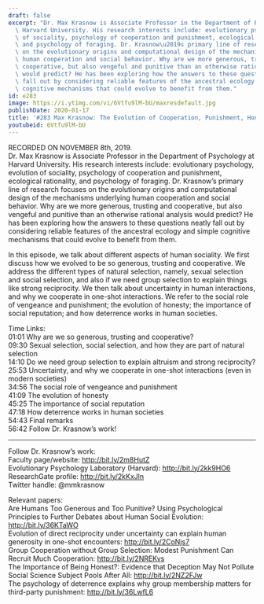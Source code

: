```yaml
---
draft: false
excerpt: "Dr. Max Krasnow is Associate Professor in the Department of Psychology at\
  \ Harvard University. His research interests include: evolutionary psychology, evolution\
  \ of sociality, psychology of cooperation and punishment, ecological rationality,\
  \ and psychology of foraging. Dr. Krasnow\u2019s primary line of research focuses\
  \ on the evolutionary origins and computational design of the mechanisms underlying\
  \ human cooperation and social behavior. Why are we more generous, trusting and\
  \ cooperative, but also vengeful and punitive than an otherwise rational analysis\
  \ would predict? He has been exploring how the answers to these questions neatly\
  \ fall out by considering reliable features of the ancestral ecology and simple\
  \ cognitive mechanisms that could evolve to benefit from them."
id: e283
image: https://i.ytimg.com/vi/6Vtfu9lM-bU/maxresdefault.jpg
publishDate: 2020-01-17
title: '#283 Max Krasnow: The Evolution of Cooperation, Punishment, Honesty, and Deterrence'
youtubeid: 6Vtfu9lM-bU
---
```

RECORDED ON NOVEMBER 8th, 2019.  
Dr. Max Krasnow is Associate Professor in the Department of Psychology at Harvard University. His research interests include: evolutionary psychology, evolution of sociality, psychology of cooperation and punishment, ecological rationality, and psychology of foraging. Dr. Krasnow’s primary line of research focuses on the evolutionary origins and computational design of the mechanisms underlying human cooperation and social behavior. Why are we more generous, trusting and cooperative, but also vengeful and punitive than an otherwise rational analysis would predict? He has been exploring how the answers to these questions neatly fall out by considering reliable features of the ancestral ecology and simple cognitive mechanisms that could evolve to benefit from them.

In this episode, we talk about different aspects of human sociality. We first discuss how we evolved to be so generous, trusting and cooperative. We address the different types of natural selection, namely, sexual selection and social selection, and also if we need group selection to explain things like strong reciprocity. We then talk about uncertainty in human interactions, and why we cooperate in one-shot interactions. We refer to the social role of vengeance and punishment; the evolution of honesty; the importance of social reputation; and how deterrence works in human societies. 

Time Links:  
01:01  Why are we so generous, trusting and cooperative?  
09:30  Sexual selection, social selection, and how they are part of natural selection  
14:10  Do we need group selection to explain altruism and strong reciprocity?  
25:53  Uncertainty, and why we cooperate in one-shot interactions (even in modern societies)   
34:56  The social role of vengeance and punishment  
41:09  The evolution of honesty  
45:25  The importance of social reputation  
47:18  How deterrence works in human societies  
54:43  Final remarks  
56:42  Follow Dr. Krasnow’s work!

---

Follow Dr. Krasnow’s work:  
Faculty page/website: http://bit.ly/2m8HutZ  
Evolutionary Psychology Laboratory (Harvard): http://bit.ly/2kk9HO6  
ResearchGate profile: http://bit.ly/2kKxJln  
Twitter handle: @mmkrasnow

Relevant papers:  
Are Humans Too Generous and Too Punitive? Using Psychological Principles to Further Debates about Human Social Evolution: http://bit.ly/36KTaWO  
Evolution of direct reciprocity under uncertainty can explain human generosity in one-shot encounters: http://bit.ly/2CoNjs7  
Group Cooperation without Group Selection: Modest Punishment Can Recruit Much Cooperation: http://bit.ly/2NREKvs  
The Importance of Being Honest?: Evidence that Deception May Not Pollute Social Science Subject Pools After All: http://bit.ly/2NZ2FJw  
The psychology of deterrence explains why group membership matters for third-party punishment: http://bit.ly/36LwfL6
